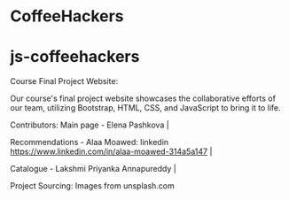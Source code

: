 ﻿# CoffeeHackers

# js-coffeehackers

Course Final Project Website:

Our course's final project website showcases the collaborative efforts of our team, utilizing Bootstrap, HTML, CSS, and JavaScript to bring it to life.


Contributors:
Main page - Elena Pashkova |

Recommendations - Alaa Moawed: linkedin https://www.linkedin.com/in/alaa-moawed-314a5a147 |

Catalogue - Lakshmi Priyanka Annapureddy |



Project Sourcing: Images from unsplash.com
